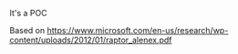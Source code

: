 It's a POC

Based on https://www.microsoft.com/en-us/research/wp-content/uploads/2012/01/raptor_alenex.pdf
